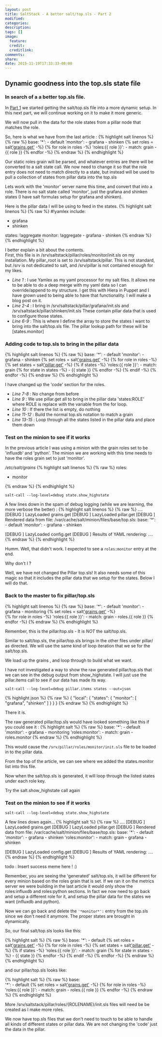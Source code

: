 ```yaml
---
layout: post
title: SaltStack - A better salt/top.sls - Part 2
modified:
categories: 
description:
tags: []
image:
  feature:
  credit:
  creditlink:
comments:
share:
date: 2015-11-19T17:33:33-08:00
---
```


## Dynamic goodness into the top.sls state file

### In search of a a better top.sls file. 

In [Part 1](/saltstack/salt-better-top-state-file/) we started getting the salt/top.sls file into a
more dynamic setup.  In this next part, we will continue working on it to make it more generic.

We will now pull in the data for the role states from a pillar node that matches the role.
<!--more-->

So, here is what we have from the last article :
{% highlight salt linenos %}
{% raw %}
base:
  '*':
    - default
  '*monitor*':
    - grafana
    - shinken
  {% set roles = salt['grains.get']('roles',[]) -%}
  {% for role in roles -%}
  'roles:{{ role }}':
    - match: grain
    - {{ role }}
  {% endfor -%}
{% endraw %}
{% endhighlight %}

Our static roles grain will be parsed, and whatever entries are there will be converted to a salt state
call.  We now need to change it so that the role entry does not need to match directly to a state, but
instead will be used to pull a collection of states from pillar data into the top.sls

Lets work with the 'monitor' server name this time, and convert that into a role.  There is no salt state
called 'monitor', just the grafana and shinken states (I have salt formulas setup for grafana and shinken).

Here is the pillar data I will be using to feed in the states.
{% highlight salt linenos %}
{% raw %}
#!yamlex
include:
  - grafana
  - shinken

states: !aggregate
  monitor: !aggregate
    - grafana
    - shinken
{% endraw %}
{% endhighlight %}

I better explain a bit about the contents.  
First, this file is in /srv/saltstack/pillar/roles/monitor/init.sls on my installation.  My pillar_root
is set to /srv/saltstack/pillar.  This is not standard, but /srv is not dedicated to salt, and /srv/pillar 
is not contained enough for my likes. 

- _Line 1_ : I use Yamlex as my yaml processor for my salt files.  It allows me to be able to do a
deep merge with my yaml data so I can override/append to my structure.  I get this with Hiera in Puppet
and I have grown used to being able to have that functionality.  I will make a blog post on it.
- _Line 2-4_ : I bring in /srv/saltstack/pillar/grafana/init.sls and /srv/saltstack/pillar/shinken/init.sls
These contain pillar data that is used to configure those states.
- _Line 6-9_ : This is where I define the array to store the states I want to bring into the salt/top.sls file.  The 
pillar lookup path for these will be [states.monitor] 

### Adding code to top.sls to bring in the pillar data 

{% highlight salt linenos %}
{% raw %}
base:
  '*':
    - default
  '*monitor*':
    - grafana
    - shinken
  {% set roles = salt['grains.get']('roles',[]) -%}
  {% for role in roles -%}
  {% set states = salt['pillar.get']('states:'+role,[]) -%}
  {% if states -%}
  'roles:{{ role }}':
    - match: grain
    {% for state in states -%}
    - {{ state }}
    {% endfor -%}
  {% endif -%}
  {% endfor -%}
{% endraw %}
{% endhighlight %}

I have changed up the 'code' section for the roles.

- _Line 7-8_   : No change from before
- _Line 9_     : We use pillar.get all to bring in the pillar data 'states:ROLE' where ROLE is 
replace with the variable from the for loop.
- _Line 10_    : If there the list is empty, do nothing
- _Line 11-12_ : Build the normal top.sls notation to match a grain
- _Line 13-15_ : Loop through all the states listed in the pillar data and place them down

### Test on the minion to see if it works

In the previous article I was using a minion with the grain roles set to be 'influxdb' and 'python'.  The minion
we are working with this time needs to have the roles grain set to just 'monitor'.  

_/etc/salt/grains_
{% highlight salt linenos %}
{% raw %}
roles:
  - monitor

{% endraw %}
{% endhighlight %}

``salt-call --log-level=debug state.show_highstate``

A few lines down in the spam of debug logging (while we are learning, the more verbose the better) :
{% highlight salt linenos %}
{% raw %}
....
[DEBUG   ] LazyLoaded grains.get
[DEBUG   ] LazyLoaded pillar.get
[DEBUG   ] Rendered data from file: /var/cache/salt/minion/files/base/top.sls:
base:
  '*':
    - default
  '*monitor*':
    - grafana
    - shinken

[DEBUG   ] LazyLoaded config.get
[DEBUG   ] Results of YAML rendering: 
....
{% endraw %}
{% endhighlight %}

Humm.  Well, that didn't work.  I expected to see a ``roles:monitor`` entry at the end.

Why don't I ?  

Well, we have not changed the Pillar top.sls!  It also needs some of this magic
so that it includes the pillar data that we setup for the states.  Below I will do that.

### Back to the master to fix pillar/top.sls

{% highlight salt linenos %}
{% raw %}
base:
  '*':
    - default
  '*monitor*':
    - grafana
    - monitoring
  {% set roles = salt['grains.get']('roles',[]) -%}                                                                     
  {% for role in roles -%} 
  'roles:{{ role }}':
    - match: grain
    - roles.{{ role }}
  {% endfor -%} 
{% endraw %}
{% endhighlight %}

Remember, this is the pillar/top.sls - It is _NOT_ the salt/top.sls.  

Similar to salt/top.sls, the pillar/top.sls brings in the other files under pillar/ as directed.
We will use the same kind of loop iteration that we se for the salt/top.sls.  

We load up the grains , and loop through to build what we want.

I have not investigated a way to show the raw generated pillar/top.sls that we can see in the debug
output from show_highstate.  I will just use the pillar.items call to see if our data has made its way.

``salt-call --log-level=debug pillar.items states --out=json``

{% highlight json %}
{% raw %}
{
    "local": {
        "states": {
            "monitor": [
                "grafana", 
                "shinken"
            ]
        }
    }
}
{% endraw %}
{% endhighlight %}

There it is.

The raw generated pillar/top.sls would have looked something like this if you could see it :
{% highlight salt %}
{% raw %}
base:
  '*':
    - default
  '*monitor*':
    - grafana
    - monitoring
  'roles:monitor':
    - match: grain
    - roles.monitor
{% endraw %}
{% endhighlight %}

This would cause the ``/srv/pillar/roles/monitor/init.sls`` file to be loaded in to the pillar data.

From the top of the article, we can see where we added the states.monitor list into this file.

Now when the salt/top.sls is generated, it will loop through the listed states under each role key.

Try the salt.show_highstate call again

### Test on the minion to see if it works

``salt-call --log-level=debug state.show_highstate``

A few lines down again...
{% highlight salt %}
{% raw %}
....
[DEBUG   ] LazyLoaded grains.get
[DEBUG   ] LazyLoaded pillar.get
[DEBUG   ] Rendered data from file: /var/cache/salt/minion/files/base/top.sls:
base:
  '*':
    - default
  '*monitor*':
    - grafana
    - shinken
  'roles:monitor':
    - match: grain
    - grafana
    - shinken
    

[DEBUG   ] LazyLoaded config.get
[DEBUG   ] Results of YAML rendering: 
....
{% endraw %}
{% endhighlight %}

todo : Insert success meme here ! :)

Remember, you are seeing the 'generated' salt/top.sls, it will be different for every minion based on
the roles grain that is set.  If we ran it on the metrics server we were building in the last article
it would only show the roles:influxdb and roles:python sections.  In fact we now need to go back and setup
a different role for it, and setup the pillar data for the states we want (influxdb and python).

Now we can go back and delete the ``'*monitor*':`` entry from the top.sls since we don't need it
anymore.  The proper states are brought in dynamically.

So, our final salt/top.sls looks like this:
 
{% highlight salt %}
{% raw %}
base:
  '*':
    - default
  {% set roles = salt['grains.get']('roles',[]) -%}
  {% for role in roles -%}
  {% set states = salt['pillar.get']('states:'+role,[]) -%}
  {% if states -%}
  'roles:{{ role }}':
    - match: grain
    {% for state in states -%}
    - {{ state }}
    {% endfor -%}
  {% endif -%}
  {% endfor -%}
{% endraw %}
{% endhighlight %}

and our pillar/top.sls looks like:

{% highlight salt %}
{% raw %}
base:                                                                                                                   
  '*':
    - default
  {% set roles = salt['grains.get']('roles',[]) -%} 
  {% for role in roles -%} 
  'roles:{{ role }}':
    - match: grain
    - roles.{{ role }}
  {% endfor -%} 
{% endraw %}
{% endhighlight %}

More /srv/saltstack/pillar/roles/{ROLENAME}/init.sls files will need be be created as I make more roles.

We now have top.sls files that we don't need to touch to be able to handle all kinds of different states or 
pillar data.  We are not changing the 'code' just the data in the pillar.


